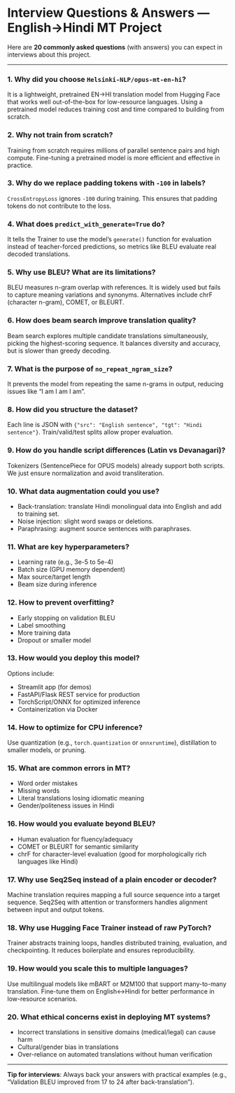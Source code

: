 # Interview Questions & Answers — English→Hindi MT Project

Here are **20 commonly asked questions** (with answers) you can expect in interviews about this project.

---

### 1. Why did you choose `Helsinki-NLP/opus-mt-en-hi`?
It is a lightweight, pretrained EN→HI translation model from Hugging Face that works well out-of-the-box for low-resource languages. Using a pretrained model reduces training cost and time compared to building from scratch.

### 2. Why not train from scratch?
Training from scratch requires millions of parallel sentence pairs and high compute. Fine-tuning a pretrained model is more efficient and effective in practice.

### 3. Why do we replace padding tokens with `-100` in labels?
`CrossEntropyLoss` ignores `-100` during training. This ensures that padding tokens do not contribute to the loss.

### 4. What does `predict_with_generate=True` do?
It tells the Trainer to use the model’s `generate()` function for evaluation instead of teacher-forced predictions, so metrics like BLEU evaluate real decoded translations.

### 5. Why use BLEU? What are its limitations?
BLEU measures n-gram overlap with references. It is widely used but fails to capture meaning variations and synonyms. Alternatives include chrF (character n-gram), COMET, or BLEURT.

### 6. How does beam search improve translation quality?
Beam search explores multiple candidate translations simultaneously, picking the highest-scoring sequence. It balances diversity and accuracy, but is slower than greedy decoding.

### 7. What is the purpose of `no_repeat_ngram_size`?
It prevents the model from repeating the same n-grams in output, reducing issues like “I am I am I am”.

### 8. How did you structure the dataset?
Each line is JSON with `{"src": "English sentence", "tgt": "Hindi sentence"}`. Train/valid/test splits allow proper evaluation.

### 9. How do you handle script differences (Latin vs Devanagari)?
Tokenizers (SentencePiece for OPUS models) already support both scripts. We just ensure normalization and avoid transliteration.

### 10. What data augmentation could you use?
- Back-translation: translate Hindi monolingual data into English and add to training set.  
- Noise injection: slight word swaps or deletions.  
- Paraphrasing: augment source sentences with paraphrases.

### 11. What are key hyperparameters?
- Learning rate (e.g., 3e-5 to 5e-4)  
- Batch size (GPU memory dependent)  
- Max source/target length  
- Beam size during inference

### 12. How to prevent overfitting?
- Early stopping on validation BLEU  
- Label smoothing  
- More training data  
- Dropout or smaller model

### 13. How would you deploy this model?
Options include:
- Streamlit app (for demos)  
- FastAPI/Flask REST service for production  
- TorchScript/ONNX for optimized inference  
- Containerization via Docker

### 14. How to optimize for CPU inference?
Use quantization (e.g., `torch.quantization` or `onnxruntime`), distillation to smaller models, or pruning.

### 15. What are common errors in MT?
- Word order mistakes  
- Missing words  
- Literal translations losing idiomatic meaning  
- Gender/politeness issues in Hindi

### 16. How would you evaluate beyond BLEU?
- Human evaluation for fluency/adequacy  
- COMET or BLEURT for semantic similarity  
- chrF for character-level evaluation (good for morphologically rich languages like Hindi)

### 17. Why use Seq2Seq instead of a plain encoder or decoder?
Machine translation requires mapping a full source sequence into a target sequence. Seq2Seq with attention or transformers handles alignment between input and output tokens.

### 18. Why use Hugging Face Trainer instead of raw PyTorch?
Trainer abstracts training loops, handles distributed training, evaluation, and checkpointing. It reduces boilerplate and ensures reproducibility.

### 19. How would you scale this to multiple languages?
Use multilingual models like mBART or M2M100 that support many-to-many translation. Fine-tune them on English↔Hindi for better performance in low-resource scenarios.

### 20. What ethical concerns exist in deploying MT systems?
- Incorrect translations in sensitive domains (medical/legal) can cause harm  
- Cultural/gender bias in translations  
- Over-reliance on automated translations without human verification

---

**Tip for interviews**: Always back your answers with practical examples (e.g., “Validation BLEU improved from 17 to 24 after back-translation”).
